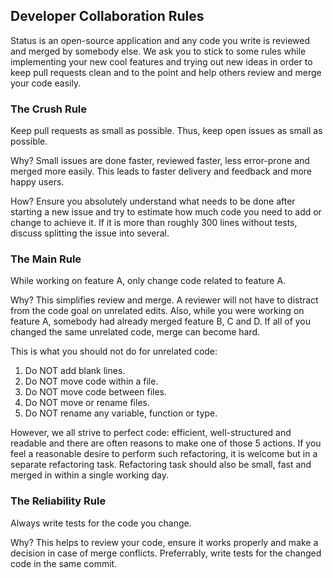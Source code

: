 ## Developer Collaboration Rules

Status is an open-source application and any code you write is reviewed
and merged by somebody else. We ask you to stick to some rules while
implementing your new cool features and trying out new ideas in order to
keep pull requests clean and to the point and help others review and
merge your code easily.

### The Crush Rule

Keep pull requests as small as possible. Thus, keep open issues as small
as possible.

Why? Small issues are done faster, reviewed faster, less error-prone and
merged more easily. This leads to faster delivery and feedback and more
happy users.

How? Ensure you absolutely understand what needs to be done after
starting a new issue and try to estimate how much code you need to add
or change to achieve it. If it is more than roughly 300 lines without
tests, discuss splitting the issue into several.

### The Main Rule

While working on feature A, only change code related to feature A.

Why? This simplifies review and merge. A reviewer will not have to
distract from the code goal on unrelated edits. Also, while you were
working on feature A, somebody had already merged feature B, C and D. If
all of you changed the same unrelated code, merge can become hard.

This is what you should not do for unrelated code:

1.  Do NOT add blank lines.
2.  Do NOT move code within a file.
3.  Do NOT move code between files.
4.  Do NOT move or rename files.
5.  Do NOT rename any variable, function or type.

However, we all strive to perfect code: efficient, well-structured and
readable and there are often reasons to make one of those 5 actions. If
you feel a reasonable desire to perform such refactoring, it is welcome
but in a separate refactoring task. Refactoring task should also be
small, fast and merged in within a single working day.

### The Reliability Rule

Always write tests for the code you change.

Why? This helps to review your code, ensure it works properly and make a
decision in case of merge conflicts. Preferrably, write tests for the
changed code in the same commit.